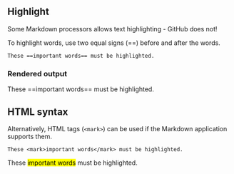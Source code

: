 ## Highlight

Some Markdown processors allows text highlighting - GitHub does not!

To highlight words, use two equal signs (==) before and after the words.

```
These ==important words== must be highlighted.
```

### Rendered output

These ==important words== must be highlighted.

## HTML syntax

Alternatively, HTML tags (`<mark>`) can be used if the Markdown application supports them.

```
These <mark>important words</mark> must be highlighted.
```

These <mark>important words</mark> must be highlighted.
